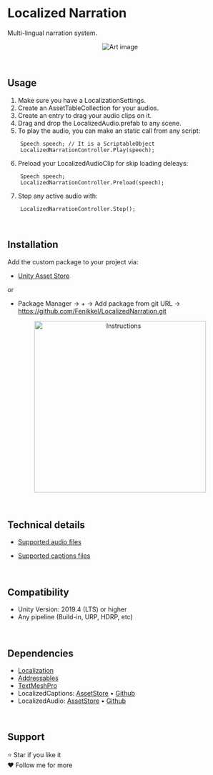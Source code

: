 # Localized Narration

Multi-lingual narration system.

<p align="center">
  <img src="https://github.com/Fenikkel/LocalizedNarration/assets/41298931/a887a7b4-be5f-41b9-9a9c-8045920a6400" alt="Art image"/>
</p>


&nbsp;
## Usage
1. Make sure you have a LocalizationSettings.
2. Create an AssetTableCollection for your audios.
3. Create an entry to drag your audio clips on it.
4. Drag and drop the LocalizedAudio.prefab to any scene.
5. To play the audio, you can make an static call from any script: 

```
    Speech speech; // It is a ScriptableObject
    LocalizedNarrationController.Play(speech);
```
6. Preload your LocalizedAudioClip for skip loading deleays:
```
    Speech speech;
    LocalizedNarrationController.Preload(speech);
```
7. Stop any active audio with:
```
    LocalizedNarrationController.Stop();
```

&nbsp;
## Installation
Add the custom package to your project via:
- [Unity Asset Store](https://u3d.as/3cqR)

or

- Package Manager -> + -> Add package from git URL -> https://github.com/Fenikkel/LocalizedNarration.git


<p align="center">
    <img src="https://github.com/Fenikkel/SimpleTween/assets/41298931/0f447b8c-85ca-4205-9915-ca7203dc4741" alt="Instructions" height="384">
</p>


&nbsp;
## Technical details

- [Supported audio files](https://docs.unity3d.com/2023.3/Documentation/Manual/AudioFiles.html)

- [Supported captions files](https://github.com/Fenikkel/LocalizedCaptions#technical-details)


&nbsp;
## Compatibility
- Unity Version: 2019.4 (LTS) or higher
- Any pipeline (Build-in, URP, HDRP, etc)

&nbsp;
## Dependencies
- [Localization](https://docs.unity3d.com/Packages/com.unity.localization@1.4/manual/index.html)
- [Addressables](https://docs.unity3d.com/Packages/com.unity.addressables@2.0/manual/index.html)
- [TextMeshPro](https://docs.unity3d.com/Packages/com.unity.textmeshpro@3.0/manual/index.html)
- LocalizedCaptions: [AssetStore](https://u3d.as/3c32) • [Github](https://github.com/Fenikkel/LocalizedCaptions)
- LocalizedAudio: [AssetStore](https://u3d.as/3cdP) • [Github](https://github.com/Fenikkel/LocalizedAudio)

&nbsp;
## Support
⭐ Star if you like it  
❤️️ Follow me for more

